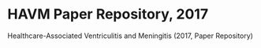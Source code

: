 # HAVM Paper Repository, 2017
Healthcare-Associated Ventriculitis and Meningitis (2017, Paper Repository)
